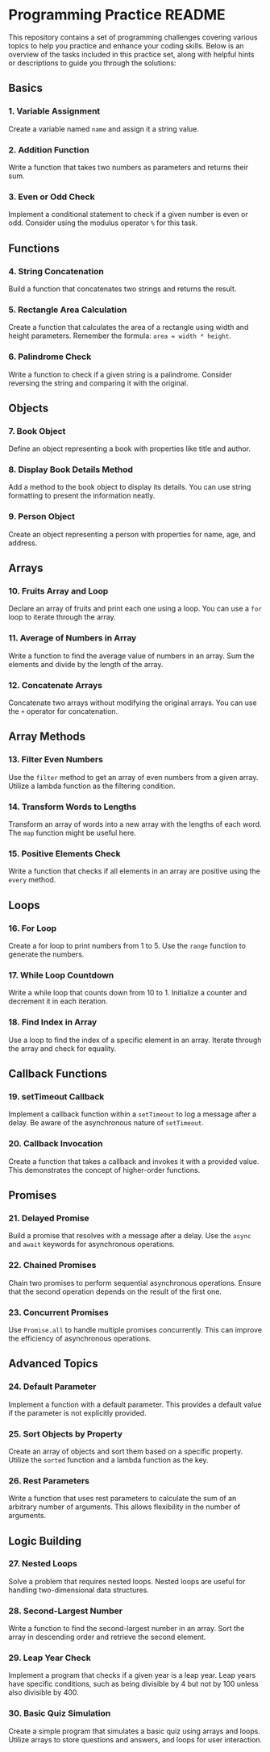 # Programming Practice README

This repository contains a set of programming challenges covering various topics to help you practice and enhance your coding skills. Below is an overview of the tasks included in this practice set, along with helpful hints or descriptions to guide you through the solutions:

## Basics

### 1. Variable Assignment
Create a variable named `name` and assign it a string value.

### 2. Addition Function
Write a function that takes two numbers as parameters and returns their sum.

### 3. Even or Odd Check
Implement a conditional statement to check if a given number is even or odd. Consider using the modulus operator `%` for this task.

## Functions

### 4. String Concatenation
Build a function that concatenates two strings and returns the result.

### 5. Rectangle Area Calculation
Create a function that calculates the area of a rectangle using width and height parameters. Remember the formula: `area = width * height`.

### 6. Palindrome Check
Write a function to check if a given string is a palindrome. Consider reversing the string and comparing it with the original.

## Objects

### 7. Book Object
Define an object representing a book with properties like title and author.

### 8. Display Book Details Method
Add a method to the book object to display its details. You can use string formatting to present the information neatly.

### 9. Person Object
Create an object representing a person with properties for name, age, and address.

## Arrays

### 10. Fruits Array and Loop
Declare an array of fruits and print each one using a loop. You can use a `for` loop to iterate through the array.

### 11. Average of Numbers in Array
Write a function to find the average value of numbers in an array. Sum the elements and divide by the length of the array.

### 12. Concatenate Arrays
Concatenate two arrays without modifying the original arrays. You can use the `+` operator for concatenation.

## Array Methods

### 13. Filter Even Numbers
Use the `filter` method to get an array of even numbers from a given array. Utilize a lambda function as the filtering condition.

### 14. Transform Words to Lengths
Transform an array of words into a new array with the lengths of each word. The `map` function might be useful here.

### 15. Positive Elements Check
Write a function that checks if all elements in an array are positive using the `every` method.

## Loops

### 16. For Loop
Create a for loop to print numbers from 1 to 5. Use the `range` function to generate the numbers.

### 17. While Loop Countdown
Write a while loop that counts down from 10 to 1. Initialize a counter and decrement it in each iteration.

### 18. Find Index in Array
Use a loop to find the index of a specific element in an array. Iterate through the array and check for equality.

## Callback Functions

### 19. setTimeout Callback
Implement a callback function within a `setTimeout` to log a message after a delay. Be aware of the asynchronous nature of `setTimeout`.

### 20. Callback Invocation
Create a function that takes a callback and invokes it with a provided value. This demonstrates the concept of higher-order functions.

## Promises

### 21. Delayed Promise
Build a promise that resolves with a message after a delay. Use the `async` and `await` keywords for asynchronous operations.

### 22. Chained Promises
Chain two promises to perform sequential asynchronous operations. Ensure that the second operation depends on the result of the first one.

### 23. Concurrent Promises
Use `Promise.all` to handle multiple promises concurrently. This can improve the efficiency of asynchronous operations.

## Advanced Topics

### 24. Default Parameter
Implement a function with a default parameter. This provides a default value if the parameter is not explicitly provided.

### 25. Sort Objects by Property
Create an array of objects and sort them based on a specific property. Utilize the `sorted` function and a lambda function as the key.

### 26. Rest Parameters
Write a function that uses rest parameters to calculate the sum of an arbitrary number of arguments. This allows flexibility in the number of arguments.

## Logic Building

### 27. Nested Loops
Solve a problem that requires nested loops. Nested loops are useful for handling two-dimensional data structures.

### 28. Second-Largest Number
Write a function to find the second-largest number in an array. Sort the array in descending order and retrieve the second element.

### 29. Leap Year Check
Implement a program that checks if a given year is a leap year. Leap years have specific conditions, such as being divisible by 4 but not by 100 unless also divisible by 400.

### 30. Basic Quiz Simulation
Create a simple program that simulates a basic quiz using arrays and loops. Utilize arrays to store questions and answers, and loops for user interaction.